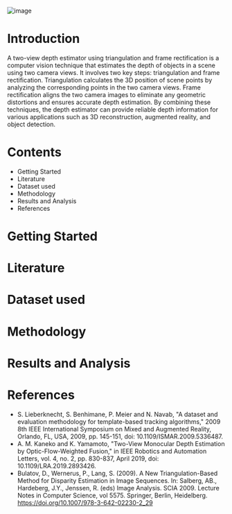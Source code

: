 ![image](https://github.com/ayush26sharma/Two-View-Depth-Estimator/assets/58669560/9e122725-86dc-4f17-a973-4fdcb911a73a)

# Introduction
A two-view depth estimator using triangulation and frame rectification is a computer vision technique that estimates the depth of objects in a scene using two camera views. It involves two key steps: triangulation and frame rectification. Triangulation calculates the 3D position of scene points by analyzing the corresponding points in the two camera views. Frame rectification aligns the two camera images to eliminate any geometric distortions and ensures accurate depth estimation. By combining these techniques, the depth estimator can provide reliable depth information for various applications such as 3D reconstruction, augmented reality, and object detection.

# Contents
- Getting Started
- Literature
- Dataset used
- Methodology
- Results and Analysis
- References

# Getting Started

# Literature

# Dataset used

# Methodology

# Results and Analysis

# References
- S. Lieberknecht, S. Benhimane, P. Meier and N. Navab, "A dataset and evaluation methodology for template-based tracking algorithms," 2009 8th IEEE International Symposium on Mixed and Augmented Reality, Orlando, FL, USA, 2009, pp. 145-151, doi: 10.1109/ISMAR.2009.5336487.
- A. M. Kaneko and K. Yamamoto, "Two-View Monocular Depth Estimation by Optic-Flow-Weighted Fusion," in IEEE Robotics and Automation Letters, vol. 4, no. 2, pp. 830-837, April 2019, doi: 10.1109/LRA.2019.2893426.
- Bulatov, D., Wernerus, P., Lang, S. (2009). A New Triangulation-Based Method for Disparity Estimation in Image Sequences. In: Salberg, AB., Hardeberg, J.Y., Jenssen, R. (eds) Image Analysis. SCIA 2009. Lecture Notes in Computer Science, vol 5575. Springer, Berlin, Heidelberg. https://doi.org/10.1007/978-3-642-02230-2_29
